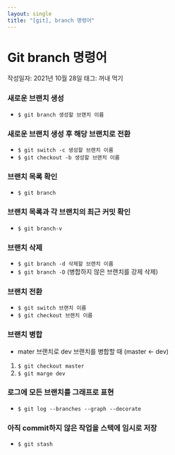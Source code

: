 ```yaml
---
layout: single
title: "[git], branch 명령어"
---
```


# Git branch 명령어

작성일자: 2021년 10월 28일
태그: 꺼내 먹기

### 새로운 브랜치 생성

- `$ git branch 생성할 브랜치 이름`

### 새로운 브랜치 생성 후 해당 브랜치로 전환

- `$ git switch -c 생성할 브랜치 이름`
- `$ git checkout -b 생성할 브랜치 이름`

### 브랜치 목록 확인

- `$ git branch`

### 브랜치 목록과 각 브랜치의 최근 커밋 확인

- `$ git branch-v`

### 브랜치 삭제

- `$ git branch -d 삭제할 브랜치 이름`
- `$ git branch -D` (병합하지 않은 브랜치를 강제 삭제)

### 브랜치 전환

- `$ git switch 브랜치 이름`
- `$ git checkout 브랜치 이름`

### 브랜치 병합

- mater 브랜치로 dev 브랜치를 병합할 때 (master ← dev)
1. `$ git checkout master`
2. `$ git marge dev`

### 로그에 모든 브랜치를 그래프로 표현

- `$ git log --branches --graph --decorate`

### 아직 commit하지 않은 작업을 스택에 임시로 저장

- `$ git stash`
